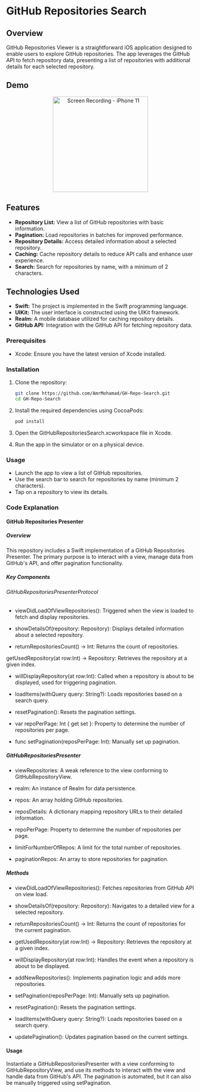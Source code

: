 # GitHub Repositories Search

## Overview

GitHub Repositories Viewer is a straightforward iOS application designed to enable users to explore GitHub repositories. The app leverages the GitHub API to fetch repository data, presenting a list of repositories with additional details for each selected repository.
## Demo

<p align="center">
    <img src="./Docs/Simulator Screen Recording - iPhone 11 - 2024-01-14 at 09.54.24.gif"
         alt="Screen Recording - iPhone 11"
         width="255px"
         style="display: block; margin: 0 auto"/>
</p>

## Features

- **Repository List:** View a list of GitHub repositories with basic information.
- **Pagination:** Load repositories in batches for improved performance.
- **Repository Details:** Access detailed information about a selected repository.
- **Caching:** Cache repository details to reduce API calls and enhance user experience.
- **Search:** Search for repositories by name, with a minimum of 2 characters.

## Technologies Used

- **Swift:** The project is implemented in the Swift programming language.
- **UIKit:** The user interface is constructed using the UIKit framework.
- **Realm:** A mobile database utilized for caching repository details.
- **GitHub API:** Integration with the GitHub API for fetching repository data.

### Prerequisites

- Xcode: Ensure you have the latest version of Xcode installed.

### Installation

1. Clone the repository:

   ```bash
   git clone https://github.com/AmrMohamad/GH-Repo-Search.git
   cd GH-Repo-Search
   ```
1. Install the required dependencies using CocoaPods:

   ```bash
   pod install
   ```

1. Open the GitHubRepositoriesSearch.xcworkspace file in Xcode.

1. Run the app in the simulator or on a physical device.

### Usage
 - Launch the app to view a list of GitHub repositories.
 - Use the search bar to search for repositories by name (minimum 2 characters).
 - Tap on a repository to view its details.

### Code Explanation

#### GitHub Repositories Presenter

##### Overview
   This repository includes a Swift implementation of a GitHub Repositories Presenter. The primary purpose is to interact with a view, manage data from GitHub's API, and offer pagination functionality.

##### Key Components

###### GitHubRepositoriesPresenterProtocol
 - viewDidLoadOfViewRepositories(): Triggered when the view is loaded to fetch and display repositories.

 - showDetailsOf(repository: Repository): Displays detailed information about a selected repository.
 - returnRepositoriesCount() -> Int: Returns the count of repositories.

getUsedRepository(at row:Int) -> Repository: Retrieves the repository at a given index.

 - willDisplayRepository(at row:Int): Called when a repository is about to be displayed, used for triggering pagination.

 - loadItems(withQuery query: String?): Loads repositories based on a search query.

 - resetPagination(): Resets the pagination settings.
 - var repoPerPage: Int { get set }: Property to determine the number of repositories per page.
 - func setPagination(reposPerPage: Int): Manually set up pagination.
##### GitHubRepositoriesPresenter

 - viewRepositories: A weak reference to the view conforming to GitHubRepositoryView.

 - realm: An instance of Realm for data persistence.

 - repos: An array holding GitHub repositories.

 - reposDetails: A dictionary mapping repository URLs to their detailed information.

 - repoPerPage: Property to determine the number of repositories per page.

 - limitForNumberOfRepos: A limit for the total number of repositories.

 - paginationRepos: An array to store repositories for pagination.

##### Methods

 - viewDidLoadOfViewRepositories(): Fetches repositories from GitHub API on view load.

 - showDetailsOf(repository: Repository): Navigates to a detailed view for a selected repository.

 - returnRepositoriesCount() -> Int: Returns the count of repositories for the current pagination.

 - getUsedRepository(at row:Int) -> Repository: Retrieves the repository at a given index.

- willDisplayRepository(at row:Int): Handles the event when a repository is about to be displayed.

 - addNewRepositories(): Implements pagination logic and adds more repositories.

 - setPagination(reposPerPage: Int): Manually sets up pagination.

 - resetPagination(): Resets the pagination settings.

 - loadItems(withQuery query: String?): Loads repositories based on a search query.
 - updatePagination(): Updates pagination based on the current settings.

#### Usage

   Instantiate a GitHubRepositoriesPresenter with a view conforming to GitHubRepositoryView, and use its methods to interact with the view and handle data from GitHub's API. The pagination is automated, but it can also be manually triggered using setPagination.